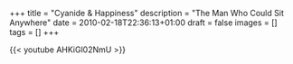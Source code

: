 +++
title = "Cyanide & Happiness"
description = "The Man Who Could Sit Anywhere"
date = 2010-02-18T22:36:13+01:00
draft = false
images = []
tags = []
+++

{{< youtube AHKiGl02NmU >}}